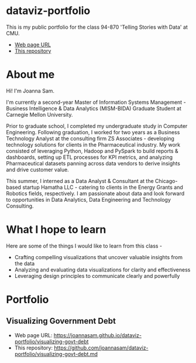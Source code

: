 # dataviz-portfolio

This is my public portfolio for the class 94-870 'Telling Stories with Data' at CMU.

- [Web page URL](https://joannasam.github.io/dataviz-portfolio/)
- [This repository](https://github.com/joannasam/dataviz-portfolio/)

# About me
Hi! I'm Joanna Sam.

I'm currently a second-year Master of Information Systems Management - Business Intelligence & Data Analytics (MISM-BIDA) Graduate Student at Carnegie Mellon University. 

Prior to graduate school, I completed my undergraduate study in Computer Engineering. Following graduation, I worked for two years as a Business
Technology Analyst at the consulting firm ZS Associates - developing technology solutions for clients in the Pharmaceutical industry. My work consisted of leveraging Python, Hadoop and PySpark to build reports & dashboards, setting up ETL processes for KPI metrics, and analyzing Pharmaceutical datasets panning across data vendors to derive insights and drive customer value.

This summer, I interned as a Data Analyst & Consultant at the Chicago-based startup Hamatha LLC - catering to clients in the Energy Grants and Robotics fields, respectively. I am passionate about data and look forward to opportunities in Data Analytics, Data Engineering and Technology Consulting.

# What I hope to learn
Here are some of the things I would like to learn from this class - 

- Crafting compelling visualizations that uncover valuable insights from the data
- Analyzing and evaluating data visualizations for clarity and effectiveness
- Leveraging design principles to communicate clearly and powerfully

# Portfolio

## Visualizing Government Debt
- Web page URL: https://joannasam.github.io/dataviz-portfolio/visualizing-govt-debt
- This repository: https://github.com/joannasam/dataviz-portfolio/visualizing-govt-debt.md
